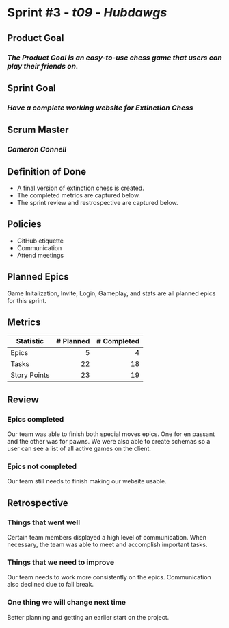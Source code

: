 # Sprint #3 - *t09* - *Hubdawgs*

## Product Goal

### *The Product Goal is an easy-to-use chess game that users can play their friends on.*

## Sprint Goal

### *Have a complete working website for Extinction Chess*

## Scrum Master

### *Cameron Connell*

## Definition of Done

* A final version of extinction chess is created.
* The completed metrics are captured below.
* The sprint review and restrospective are captured below.

## Policies

* GitHub etiquette
* Communication
* Attend meetings

## Planned Epics
Game Initalization, Invite, Login, Gameplay, and stats are all planned epics for this sprint.

## Metrics

| Statistic | # Planned | # Completed |
| --- | ---: | ---: |
| Epics | 5 | 4 |
| Tasks | 22 | 18 | 
| Story Points | 23 | 19 | 

## Review

### Epics completed
Our team was able to finish both special moves epics. One for en passant and the other was for pawns. We were also able to create schemas so a user can 
see a list of all active games on the client.

### Epics not completed
Our team still needs to finish making our website usable.

## Retrospective

### Things that went well
Certain team members displayed a high level of communication. When necessary, the team was able to meet and accomplish important tasks.

### Things that we need to improve
Our team needs to work more consistently on the epics. Communication also declined due to fall break.

### One thing we will change next time
Better planning and getting an earlier start on the project.
